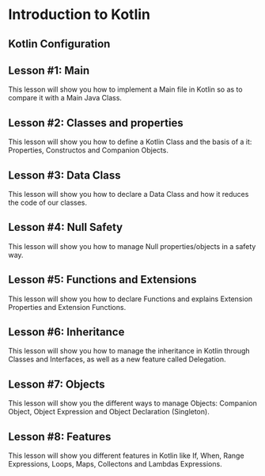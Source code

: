 Introduction to Kotlin
=====================

Kotlin Configuration
--------------------

Lesson #1: Main
---------------

This lesson will show you how to implement a Main file in Kotlin so as to compare it with a Main Java Class.

Lesson #2: Classes and properties
-------------------------------

This lesson will show you how to define a Kotlin Class and the basis of a it: Properties, Constructos and Companion Objects. 

Lesson #3: Data Class
---------------------

This lesson will show you how to declare a Data Class and how it reduces the code of our classes.

Lesson #4: Null Safety
----------------------

This lesson will show you how to manage Null properties/objects in a safety way.

Lesson #5: Functions and Extensions
-----------------------------------

This lesson will show you how to declare Functions and explains Extension Properties and Extension Functions. 

Lesson #6: Inheritance
----------------------

This lesson will show you how to manage the inheritance in Kotlin through Classes and Interfaces, as well as a new feature called Delegation.

Lesson #7: Objects
-----------------

This lesson will show you the different ways to manage Objects: Companion Object, Object Expression and Object Declaration (Singleton).

Lesson #8: Features
-----------------

This lesson will show you different features in Kotlin like If, When, Range Expressions, Loops, Maps, Collectons and Lambdas Expressions.
